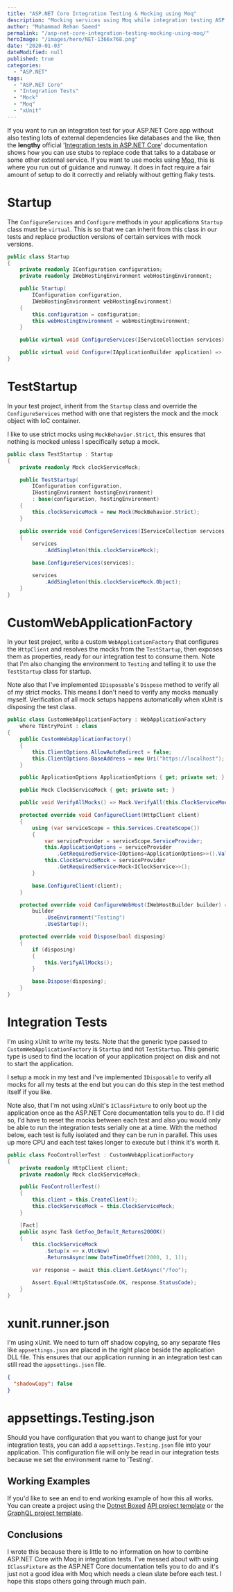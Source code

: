 ```yaml
---
title: "ASP.NET Core Integration Testing & Mocking using Moq"
description: "Mocking services using Moq while integration testing ASP.NET Core applications in memory."
author: "Muhammad Rehan Saeed"
permalink: "/asp-net-core-integration-testing-mocking-using-moq/"
heroImage: "/images/hero/NET-1366x768.png"
date: "2020-01-03"
dateModified: null
published: true
categories:
  - "ASP.NET"
tags:
  - "ASP.NET Core"
  - "Integration Tests"
  - "Mock"
  - "Moq"
  - "xUnit"
---
```


If you want to run an integration test for your ASP.NET Core app without also testing lots of external dependencies like databases and the like, then the **lengthy** official '[Integration tests in ASP.NET Core](https://docs.microsoft.com/en-us/aspnet/core/test/integration-tests?view=aspnetcore-2.2)' documentation shows how you can use stubs to replace code that talks to a database or some other external service. If you want to use mocks using [Moq](https://github.com/moq/moq4), this is where you run out of guidance and runway. It does in fact require a fair amount of setup to do it correctly and reliably without getting flaky tests.

# Startup

The `ConfigureServices` and `Configure` methods in your applications `Startup` class must be `virtual`. This is so that we can inherit from this class in our tests and replace production versions of certain services with mock versions.

```cs
public class Startup
{
    private readonly IConfiguration configuration;
    private readonly IWebHostingEnvironment webHostingEnvironment;

    public Startup(
        IConfiguration configuration,
        IWebHostingEnvironment webHostingEnvironment)
    {
        this.configuration = configuration;
        this.webHostingEnvironment = webHostingEnvironment;
    }

    public virtual void ConfigureServices(IServiceCollection services) => ...

    public virtual void Configure(IApplicationBuilder application) => ...
}
```

# TestStartup

In your test project, inherit from the `Startup` class and override the `ConfigureServices` method with one that registers the mock and the mock object with IoC container.

I like to use strict mocks using `MockBehavior.Strict`, this ensures that nothing is mocked unless I specifically setup a mock.

```cs
public class TestStartup : Startup
{
    private readonly Mock clockServiceMock;

    public TestStartup(
        IConfiguration configuration,
        IHostingEnvironment hostingEnvironment)
        : base(configuration, hostingEnvironment)
    {
        this.clockServiceMock = new Mock(MockBehavior.Strict);
    }

    public override void ConfigureServices(IServiceCollection services)
    {
        services
            .AddSingleton(this.clockServiceMock);

        base.ConfigureServices(services);

        services
            .AddSingleton(this.clockServiceMock.Object);
    }
}
```

# CustomWebApplicationFactory

In your test project, write a custom `WebApplicationFactory` that configures the `HttpClient` and resolves the mocks from the `TestStartup`, then exposes them as properties, ready for our integration test to consume them. Note that I'm also changing the environment to `Testing` and telling it to use the `TestStartup` class for startup.

Note also that I've implemented `IDisposable`'s `Dispose` method to verify all of my strict mocks. This means I don't need to verify any mocks manually myself. Verification of all mock setups happens automatically when xUnit is disposing the test class.

```cs
public class CustomWebApplicationFactory : WebApplicationFactory
    where TEntryPoint : class
{
    public CustomWebApplicationFactory()
    {
        this.ClientOptions.AllowAutoRedirect = false;
        this.ClientOptions.BaseAddress = new Uri("https://localhost");
    }

    public ApplicationOptions ApplicationOptions { get; private set; }

    public Mock ClockServiceMock { get; private set; }

    public void VerifyAllMocks() => Mock.VerifyAll(this.ClockServiceMock);

    protected override void ConfigureClient(HttpClient client)
    {
        using (var serviceScope = this.Services.CreateScope())
        {
            var serviceProvider = serviceScope.ServiceProvider;
            this.ApplicationOptions = serviceProvider
                .GetRequiredService<IOptions<ApplicationOptions>>().Value;
            this.ClockServiceMock = serviceProvider
                .GetRequiredService<Mock<IClockService>>();
        }

        base.ConfigureClient(client);
    }

    protected override void ConfigureWebHost(IWebHostBuilder builder) =>
        builder
            .UseEnvironment("Testing")
            .UseStartup();

    protected override void Dispose(bool disposing)
    {
        if (disposing)
        {
            this.VerifyAllMocks();
        }

        base.Dispose(disposing);
    }
}
```

# Integration Tests

I'm using xUnit to write my tests. Note that the generic type passed to `CustomWebApplicationFactory` is `Startup` and not `TestStartup`. This generic type is used to find the location of your application project on disk and not to start the application.

I setup a mock in my test and I've implemented `IDisposable` to verify all mocks for all my tests at the end but you can do this step in the test method itself if you like.

Note also, that I'm not using xUnit's `IClassFixture` to only boot up the application once as the ASP.NET Core documentation tells you to do. If I did so, I'd have to reset the mocks between each test and also you would only be able to run the integration tests serially one at a time. With the method below, each test is fully isolated and they can be run in parallel. This uses up more CPU and each test takes longer to execute but I think it's worth it.

```cs
public class FooControllerTest : CustomWebApplicationFactory
{
    private readonly HttpClient client;
    private readonly Mock clockServiceMock;

    public FooControllerTest()
    {
        this.client = this.CreateClient();
        this.clockServiceMock = this.ClockServiceMock;
    }

    [Fact]
    public async Task GetFoo_Default_Returns200OK()
    {
        this.clockServiceMock
            .Setup(x => x.UtcNow)
            .ReturnsAsync(new DateTimeOffset(2000, 1, 1));

        var response = await this.client.GetAsync("/foo");

        Assert.Equal(HttpStatusCode.OK, response.StatusCode);
    }
}
```

# xunit.runner.json

I'm using xUnit. We need to turn off shadow copying, so any separate files like `appsettings.json` are placed in the right place beside the application DLL file. This ensures that our application running in an integration test can still read the `appsettings.json` file.

```json
{
  "shadowCopy": false
}
```

# appsettings.Testing.json

Should you have configuration that you want to change just for your integration tests, you can add a `appsettings.Testing.json` file into your application. This configuration file will only be read in our integration tests because we set the environment name to 'Testing'.

## Working Examples

If you'd like to see an end to end working example of how this all works. You can create a project using the [Dotnet Boxed](https://github.com/Dotnet-Boxed/Templates) [API project template](https://github.com/Dotnet-Boxed/Templates/blob/master/Docs/API.md) or the [GraphQL project template](https://github.com/Dotnet-Boxed/Templates/blob/master/Docs/GraphQL.md).

## Conclusions

I wrote this because there is little to no information on how to combine ASP.NET Core with Moq in integration tests. I've messed about with using `IClassFixture` as the ASP.NET Core documentation tells you to do and it's just not a good idea with Moq which needs a clean slate before each test. I hope this stops others going through much pain.
